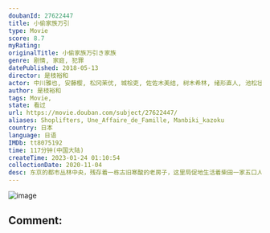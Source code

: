 ```yaml
---
doubanId: 27622447
title: 小偷家族万引
type: Movie
score: 8.7
myRating: 
originalTitle: 小偷家族万引き家族
genre: 剧情, 家庭, 犯罪
datePublished: 2018-05-13
director: 是枝裕和
actor: 中川雅也, 安藤樱, 松冈茉优, 城桧吏, 佐佐木美结, 树木希林, 绪形直人, 池松壮亮, 森口瑶子, 山田裕贵, 片山萌美, 柄本明, 高良健吾, 池胁千鹤, 足立智充, 莳田彩珠, 瑛莲, 每熊克哉, 伊藤克信, 沟口奈菜, 清水一彰, 友咲圆, 中野英树
author: 是枝裕和
tags: Movie, 
state: 看过
url: https://movie.douban.com/subject/27622447/
aliases: Shoplifters, Une_Affaire_de_Famille, Manbiki_kazoku
country: 日本
language: 日语
IMDb: tt8075192
time: 117分钟(中国大陆)
createTime: 2023-01-24 01:10:54
collectionDate: 2020-11-04
desc: 东京的都市丛林中央，残存着一栋古旧寒酸的老房子，这里局促地生活着柴田一家五口人。在工地当临时工的男人阿治（LilyFranky饰）经常带着儿子祥太（城桧吏饰）到超市盗窃生活用品，这一天，他们回家...
---
```


![image](p2530599636.jpg)

Comment: 
---

